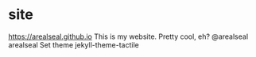 # site
https://arealseal.github.io
This is my website. Pretty cool, eh?
@arealseal
arealseal Set theme jekyll-theme-tactile 

